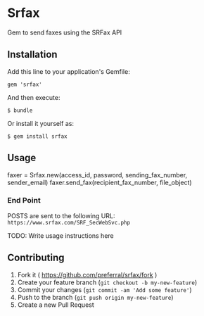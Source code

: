 # Srfax

Gem to send faxes using the SRFax API

## Installation

Add this line to your application's Gemfile:

    gem 'srfax'

And then execute:

    $ bundle

Or install it yourself as:

    $ gem install srfax

## Usage

faxer = Srfax.new(access_id, password, sending_fax_number, sender_email)
faxer.send_fax(recipient_fax_number, file_object)

### End Point

POSTS are sent to the following URL: `https://www.srfax.com/SRF_SecWebSvc.php`

TODO: Write usage instructions here

## Contributing

1. Fork it ( https://github.com/preferral/srfax/fork )
2. Create your feature branch (`git checkout -b my-new-feature`)
3. Commit your changes (`git commit -am 'Add some feature'`)
4. Push to the branch (`git push origin my-new-feature`)
5. Create a new Pull Request

